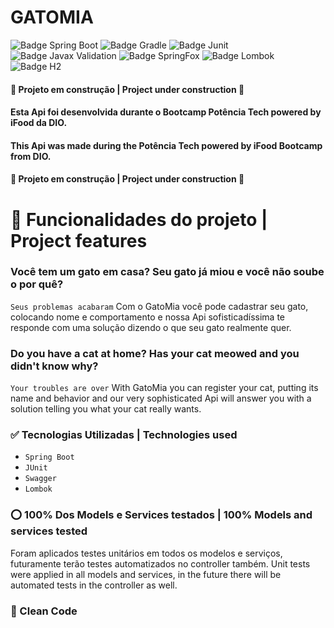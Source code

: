 # GATOMIA
![Badge Spring Boot](https://img.shields.io/badge/Spring%20Boot-v2.7.4-green) ![Badge Gradle](https://img.shields.io/badge/Gradle----green) ![Badge Junit](https://img.shields.io/badge/Junit-v4.13.2-green) ![Badge Javax Validation](https://img.shields.io/badge/Javax%20Validation-v2.0.1.Final-green) ![Badge SpringFox](https://img.shields.io/badge/SpringFox-v3.0.3-green) ![Badge Lombok](https://img.shields.io/badge/Lombok----green) ![Badge H2](https://img.shields.io/badge/H2%20Database----green)


#### :construction: Projeto em construção | Project under construction :construction:

#### Esta Api foi desenvolvida durante o Bootcamp Potência Tech powered by iFood da DIO.
#### This Api was made during the Potência Tech powered by iFood Bootcamp from DIO.

#### :construction: Projeto em construção | Project under construction :construction:


# :hammer: Funcionalidades do projeto | Project features
### Você tem um gato em casa? Seu gato já miou e você não soube o por quê?
`Seus problemas acabaram`
Com o GatoMia você pode cadastrar seu gato, colocando nome e comportamento e nossa Api sofisticadíssima te responde com uma solução dizendo o que seu gato realmente quer.
### Do you have a cat at home? Has your cat meowed and you didn't know why?
`Your troubles are over`
With GatoMia you can register your cat, putting its name and behavior and our very sophisticated Api will answer you with a solution telling you what your cat really wants.

### :white_check_mark: Tecnologias Utilizadas | Technologies used
- `Spring Boot`
- `JUnit`
- `Swagger`
- `Lombok`

### :o: 100% Dos Models e Services testados | 100% Models and services tested
Foram aplicados testes unitários em todos os modelos e serviços, futuramente terão testes automatizados no controller também.
Unit tests were applied in all models and services, in the future there will be automated tests in the controller as well.

### :page_with_curl: Clean Code

